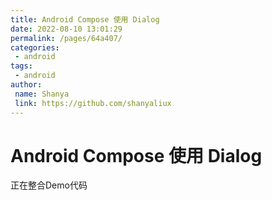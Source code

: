 ```yaml
---
title: Android Compose 使用 Dialog
date: 2022-08-10 13:01:29
permalink: /pages/64a407/
categories: 
 - android
tags: 
 - android
author: 
 name: Shanya
 link: https://github.com/shanyaliux
---
```


# Android Compose 使用 Dialog

正在整合Demo代码